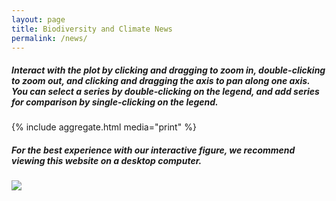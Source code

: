 ```yaml
---
layout: page
title: Biodiversity and Climate News
permalink: /news/
---
```



   

<div class="desktop-only">
<h5>
Interact with the plot by clicking and dragging to zoom in, double-clicking to zoom out, and clicking and dragging the axis to pan along one axis. You can select a series by double-clicking on the legend, and add series for comparison by single-clicking on the legend.
</h5>
    {% include aggregate.html media="print" %}
</div>

<div class="mobile-only">
<h5>
For the best experience with our interactive figure, we recommend viewing this website on a desktop computer.
</h5>
    <img src="images/aggregate.png">
</div>
